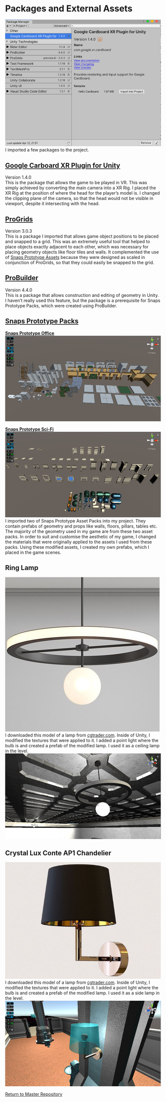 # Packages and External Assets
![Packages](Packages.png)   
I imported a few packages to the project.   

## [Google Carboard XR Plugin for Unity](https://developers.google.com/cardboard/develop/unity/quickstart)
Version 1.4.0   
This is the package that allows the game to be played in VR. This was simply achieved by converting the main camera into a XR Rig. I placed the XR Rig at the position of where the head for the player’s model is. I changed the clipping plane of the camera, so that the head would not be visible in viewport, despite it intersecting with the head.   

## [ProGrids](https://docs.unity3d.com/Packages/com.unity.progrids@3.0/manual/index.html)
Version 3.0.3   
This is a package I imported that allows game object positions to be placed and snapped to a grid. This was an extremely useful tool that helped to place objects exactly adjacent to each other, which was necessary for placing geometry objects like floor tiles and walls. It complemented the use of [Snaps Prototype Assets](#snaps-prototype-packs) because they were designed as scaled in conjunction of ProGrids, so that they could easily be snapped to the grid.  

## [ProBuilder](https://unity3d.com/unity/features/worldbuilding/probuilder)
Version 4.4.0  
This is a package that allows construction and editing of geometry in Unity. I haven’t really used this feature, but the package is a prerequisite for Snaps Prototype Packs, which were created using ProBuilder.   

## [Snaps Prototype Packs](https://cseegit.essex.ac.uk/ce301_2020/ce301_craig_jamal/-/tree/master/Unity%20CE301/Capstone%20Project/Assets/AssetStoreOriginals/_SNAPS_PrototypingAssets)    
**[Snaps Prototype Office](https://assetstore.unity.com/packages/3d/environments/snaps-prototype-office-137490)**   
![Snaps Prototype Office](Snaps_Office.png)   

**[Snaps Prototype Sci-Fi](https://assetstore.unity.com/packages/3d/environments/sci-fi/snaps-prototype-sci-fi-industrial-136759)**   
![Snaps Prototype Sci-Fi](Snaps_Sci-Fi.png)   
I imported two of Snaps Prototype Asset Packs into my project. They contain prefabs of geometry and props like walls, floors, pillars, tables etc. The majority of the geometry used in my game are from these two asset packs. In order to suit and customise the aesthetic of my game, I changed the materials that were originally applied to the assets I used from these packs. Using these modified assets, I created my own prefabs, which I placed in the game scenes.   

## Ring Lamp
![Ring Lamp](Ring_Lamp.jpg)   
I downloaded this model of a lamp from [cgtrader.com](https://www.cgtrader.com/items/2651725/download-page). Inside of Unity, I modified the textures that were applied to it. I added a point light where the bulb is and created a prefab of the modified lamp. I used it as a ceiling lamp in the level.   
![Ring Lamp Ceiling](Ring_Lamp_Ceiling.png)   

## Crystal Lux Conte AP1 Chandelier
![Side Lamp](Side_Lamp.jpg)  
I downloaded this model of a lamp from [cgtrader.com](https://www.cgtrader.com/items/814627/download-page). Inside of Unity, I modified the textures that were applied to it. I added a point light where the bulb is and created a prefab of the modified lamp. I used it as a side lamp in the level.  
![Side Lamp](Side_Lamp_Wall.png)   




[Return to Master Repository](https://cseegit.essex.ac.uk/ce301_2020/ce301_craig_jamal/-/tree/master)